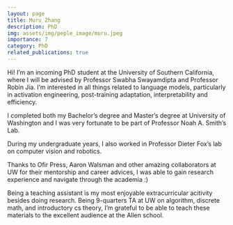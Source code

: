 ```yaml
---
layout: page
title: Muru Zhang
description: PhD
img: assets/img/peple_image/muru.jpeg
importance: 7
category: PhD
related_publications: true
---
```



Hi! I’m an incoming PhD student at the University of Southern California, where I will be advised by Professor Swabha Swayamdipta and Professor Robin Jia. I’m interested in all things related to language models, particularly in activation engineering, post-training adaptation, interpretability and efficiency.

I completed both my Bachelor’s degree and Master’s degree at University of Washington and I was very fortunate to be part of Professor Noah A. Smith’s Lab.

During my undergraduate years, I also worked in Professor Dieter Fox’s lab on computer vision and robotics.

Thanks to Ofir Press, Aaron Walsman and other amazing collaborators at UW for their mentorship and career advices, I was able to gain research experience and navigate through the academia :)

Being a teaching assistant is my most enjoyable extracurricular acitivity besides doing research. Being 9-quarters TA at UW on algorithm, discrete math, and introductory cs theory, I’m grateful to be able to teach these materials to the excellent audience at the Allen school.